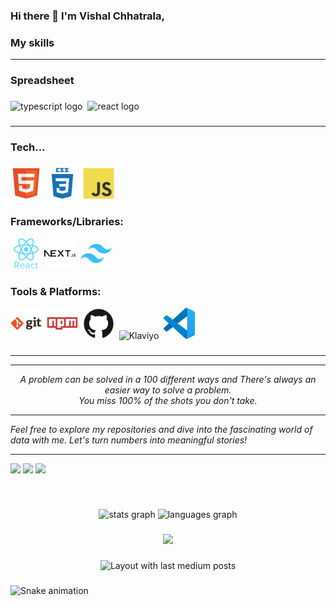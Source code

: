### Hi there 👋 I'm Vishal Chhatrala,




### My skills
<hr>

<p align="center">

<h3 align="left">Spreadsheet</h3>

###

<div align="left">
  
  <img src="https://img.shields.io/badge/Microsoft_Excel-217346?style=for-the-badge&logo=microsoft-excel&logoColor=white"  alt="typescript logo"  />
  <img  />
  <img src="https://img.shields.io/badge/Google%20Sheets-34A853?style=for-the-badge&logo=google-sheets&logoColor=white"  alt="react logo"  />
  <img  />

</div>

###
</p>

<hr>

<p align="center">
	<h3 align="left">Tech...</h3>

###

<div>
   <img src="https://github.com/devicons/devicon/blob/master/icons/html5/html5-original.svg" title="HTML5" alt="HTML" width="50" height="50"/>&nbsp;
  <img src="https://github.com/devicons/devicon/blob/master/icons/css3/css3-plain-wordmark.svg"  title="CSS3" alt="CSS" width="50" height="50"/>&nbsp;
  <img src="https://github.com/devicons/devicon/blob/master/icons/javascript/javascript-original.svg" title="JavaScript" alt="JavaScript" width="50" height="50"/>&nbsp;

</div>

### Frameworks/Libraries: 
<div>
  <img src="https://github.com/devicons/devicon/blob/master/icons/react/react-original-wordmark.svg" title="React" alt="React" width="50" height="50"/>
  <img src="https://github.com/devicons/devicon/blob/master/icons/nextjs/nextjs-original-wordmark.svg" title="Nextjs" alt="NextJS" width="50" height="50"/>&nbsp;
  <img src="https://github.com/devicons/devicon/blob/master/icons/tailwindcss/tailwindcss-original.svg" title="TailwindCSS" alt="TailwindCSS" width="50" height="50" />&nbsp;
</div>

###
### Tools & Platforms: 
<div>
 <img src="https://github.com/devicons/devicon/blob/master/icons/git/git-original-wordmark.svg" title="Git" alt="Git" width="50" height="50"/>&nbsp;
 <img src="https://github.com/devicons/devicon/blob/master/icons/npm/npm-original-wordmark.svg" title="npm" alt="npm" width="50" height="50"/>&nbsp;
 <img src="https://github.com/devicons/devicon/blob/master/icons/github/github-original.svg" title="GitHub" alt="GitHub" width="50" height="50"/>&nbsp;
 <img src="https://res.cloudinary.com/dujkjy2e2/image/upload/c_scale,w_394,x_697,y_516/v1708701249/klaviyo-new-20228862_pf9p74.jpg" title="Klaviyo" alt="Klaviyo" width="50" />&nbsp;
 <img src="https://github.com/devicons/devicon/blob/master/icons/vscode/vscode-original.svg" title="VSCode" alt="VSCode" width="50" height="50"/>&nbsp;
</div>

###

</p>



<hr>



	
<!--


Here are some ideas to get you started:

- 🔭 I’m currently working on ...
- 🌱 I’m currently learning ...
- 👯 I’m looking to collaborate on ...
- 🤔 I’m looking for help with ...
- 💬 Ask me about ...
- 📫 How to reach me: ...
- 😄 Pronouns: ...
- ⚡ Fun fact: ...
-->




<hr>
<p align="center">
   <i>A problem can be solved in a 100 different ways and There's always an easier way to solve a problem.</i>
   <br>
   <i>You miss 100% of the shots you don't take.</i>
   <hr>
   
   <i>Feel free to explore my repositories and dive into the fascinating world of data with me. Let's turn numbers into meaningful stories!</i>
<br>
<hr>

<a target="_blank" href="https://www.linkedin.com/in/vishal-chhatrala-3754132a7"><img src="https://img.shields.io/badge/-LinkedIn-0077B5?style=for-the-badge&logo=Linkedin&logoColor=white"></img></a>
<a target="_blank" href="mailto:vishalchhatrala11@gmail.com"><img src="https://img.shields.io/badge/-Gmail-D14836?style=for-the-badge&logo=Gmail&logoColor=white"></img></a>
<a target="_blank" href="https://github.com/VIshal-Chhatrala11"><img src="https://img.shields.io/badge/GitHub-100000?style=for-the-badge&logo=github&logoColor=white"></img></a>
 
</div>
<br>
</p>       

###

<div align="center">
  <img src="https://github-readme-stats.vercel.app/api?username=Vishal-Chhatrala11&hide_title=false&hide_rank=false&show_icons=true&include_all_commits=true&count_private=true&disable_animations=false&theme=dracula&locale=en&hide_border=false&order=1" height="150" alt="stats graph"  />
  <img src="https://github-readme-stats.vercel.app/api/top-langs?username=Vishal-Chhatrala11&locale=en&hide_title=false&layout=compact&card_width=320&langs_count=5&theme=dracula&hide_border=false&order=2" height="150" alt="languages graph"  />
</div>

###

<div align="center">
  <img src="https://profile-counter.glitch.me/Vishal-Chhatrala11/count.svg?"  />
</div>

###

<div align="center">
  <img src="https://github-read-medium-git-main.pahlevikun.vercel.app/latest?limit=4" alt="Layout with last medium posts"  />
</div>

###

<img src="https://raw.githubusercontent.com/Vishal-Chhatrala11/Vishal-Chhatrala11/output/snake.svg" alt="Snake animation" />

###

